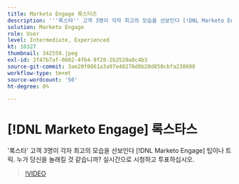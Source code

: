 ```yaml
---
title: Marketo Engage 록스타즈
description: '''록스타'' 고객 3명이 각자 최고의 모습을 선보인다 [!DNL Marketo Engage] 팁이나 트릭. 누가 당신을 놀래킬 것 같습니까? 실시간으로 시청하고 투표하십시오.'
solution: Marketo Engage
role: User
level: Intermediate, Experienced
kt: 10327
thumbnail: 342559.jpeg
exl-id: 2f47b7af-0802-4f64-9f28-2b2520a8c4b3
source-git-commit: 3ae20f0861a3a97e40276d8b20d858cbfa238698
workflow-type: tm+mt
source-wordcount: '50'
ht-degree: 0%

---
```


# [!DNL Marketo Engage] 록스타스

&#39;록스타&#39; 고객 3명이 각자 최고의 모습을 선보인다 [!DNL Marketo Engage] 팁이나 트릭. 누가 당신을 놀래킬 것 같습니까? 실시간으로 시청하고 투표하십시오.

>[!VIDEO](https://video.tv.adobe.com/v/342559/?quality=12&learn=on)
